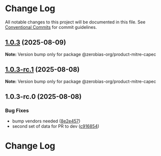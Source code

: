 # Change Log

All notable changes to this project will be documented in this file.
See [Conventional Commits](https://conventionalcommits.org) for commit guidelines.

## [1.0.3](https://github.com/zerobias-org/product/compare/@zerobias-org/product-mitre-capec@1.0.3-rc.1...@zerobias-org/product-mitre-capec@1.0.3) (2025-08-09)

**Note:** Version bump only for package @zerobias-org/product-mitre-capec





## [1.0.3-rc.1](https://github.com/zerobias-org/product/compare/@zerobias-org/product-mitre-capec@1.0.3-rc.0...@zerobias-org/product-mitre-capec@1.0.3-rc.1) (2025-08-08)

**Note:** Version bump only for package @zerobias-org/product-mitre-capec





## 1.0.3-rc.0 (2025-08-08)


### Bug Fixes

* bump vendors needed ([8e2e457](https://github.com/zerobias-org/product/commit/8e2e457e0b5d7141a05e8f2c178bc2854f2b7178))
* second set of data for PR to dev ([c916854](https://github.com/zerobias-org/product/commit/c916854bcf229b1c2042ffdea18472d66a061aaf))





# Change Log
